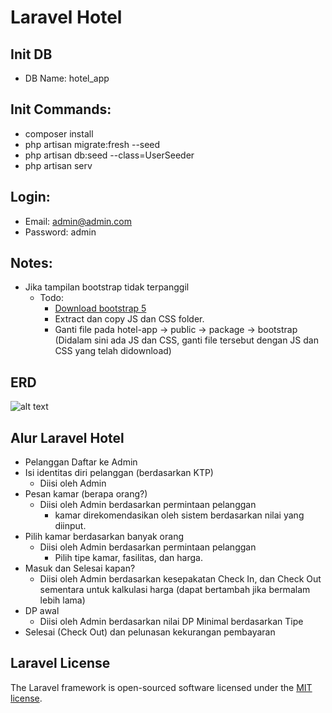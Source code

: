 # Laravel Hotel


## Init DB
- DB Name: hotel_app
## Init Commands:
- composer install
- php artisan migrate:fresh --seed
- php artisan db:seed --class=UserSeeder
- php artisan serv

## Login:
- Email: admin@admin.com
- Password: admin

## Notes:
- Jika tampilan bootstrap tidak terpanggil
    - Todo:
        - [Download bootstrap 5](https://github.com/twbs/bootstrap/releases/download/v5.0.0-beta3/bootstrap-5.0.0-beta3-dist.zip)
        - Extract dan copy JS dan CSS folder.
        - Ganti file pada hotel-app -> public -> package -> bootstrap (Didalam sini ada JS dan CSS, ganti file tersebut dengan JS dan CSS yang telah didownload)


## ERD
![alt text](https://github.com/WailanTirajoh/laravel_hotel/blob/main/erd.PNG?raw=true)

## Alur Laravel Hotel

- Pelanggan Daftar ke Admin
- Isi identitas diri pelanggan (berdasarkan KTP)
    - Diisi oleh Admin
- Pesan kamar (berapa orang?)
    - Diisi oleh Admin berdasarkan permintaan pelanggan
        - kamar direkomendasikan oleh sistem berdasarkan nilai yang diinput.
- Pilih kamar berdasarkan banyak orang
    - Diisi oleh Admin berdasarkan permintaan pelanggan
        - Pilih tipe kamar, fasilitas, dan harga.
- Masuk dan Selesai kapan?
    - Diisi oleh Admin berdasarkan kesepakatan Check In, dan Check Out sementara untuk kalkulasi harga (dapat bertambah jika bermalam lebih lama)
- DP awal
    - Diisi oleh Admin berdasarkan nilai DP Minimal berdasarkan Tipe
- Selesai (Check Out) dan pelunasan kekurangan pembayaran


## Laravel License

The Laravel framework is open-sourced software licensed under the [MIT license](https://opensource.org/licenses/MIT).
